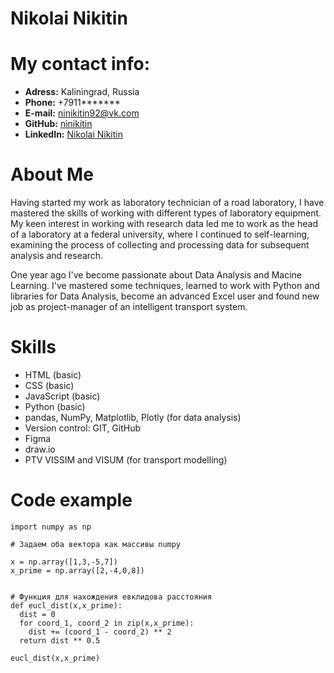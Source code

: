 # Nikolai Nikitin

# My contact info:

* **Adress:** Kaliningrad, Russia
* **Phone:** +7911*******
* **E-mail:** [ninikitin92@vk.com](ninikitin92@vk.com)
* **GitHub:** [ninikitin](https://github.com/ninikitin)
* **LinkedIn:** [Nikolai Nikitin](https://www.linkedin.com/in/nikolay-nikitin-398044155/)

# About Me

Having started my work as laboratory technician of a road laboratory, I have mastered the skills of working with different types of laboratory equipment.
My keen interest in working with research data led me to work as the head of a laboratory at a federal university, where I continued to self-learning, examining the process of collecting and processing data for subsequent analysis and research.

One year ago I've become passionate about Data Analysis and Macine Learning. I've mastered some techniques, learned to work with Python and libraries for Data Analysis, become an advanced Excel user and found new job as project-manager of an intelligent transport system.

# Skills

* HTML (basic)
* CSS (basic)
* JavaScript (basic)
* Python (basic)
* pandas, NumPy, Matplotlib, Plotly (for data analysis)
* Version control: GIT, GitHub
* Figma
* draw.io
* PTV VISSIM and VISUM (for transport modelling)

# Code example

```
import numpy as np

# Задаем оба вектора как массивы numpy

x = np.array([1,3,-5,7])
x_prime = np.array([2,-4,0,8])


# Функция для нахождения евклидова расстояния
def eucl_dist(x,x_prime):
  dist = 0
  for coord_1, coord_2 in zip(x,x_prime):
    dist += (coord_1 - coord_2) ** 2
  return dist ** 0.5

eucl_dist(x,x_prime)
```
